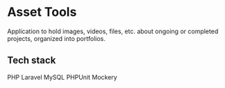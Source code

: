 # Asset Tools #
Application to hold images, videos, files, etc. about ongoing or completed projects, organized into portfolios.

## Tech stack ##
PHP
Laravel
MySQL
PHPUnit
Mockery



